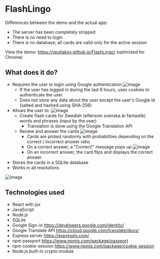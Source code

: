# FlashLingo
Differences between the demo and the actual app:
- The server has been completely stripped
- There is no need to login
- There is no database; all cards are valid only for the active session

View the demo: https://vpoliakov.github.io/FlashLingo/ (optimized for Chrome)

## What does it do?
- Requires the user to login using Google authentication
![image](https://user-images.githubusercontent.com/10080683/59396082-ecfb7480-8d3b-11e9-82a6-732663dbbba5.png)
  - If the user has logged in during the last 6 hours, uses cookies to authenticate the user
  - Does not store any data about the user except the user's Google id (salted and hashed using SHA-256)
- Allows the user to:
![image](https://user-images.githubusercontent.com/10080683/59396328-1f59a180-8d3d-11e9-8f53-96092e3fdf4f.png)
  - Create flash cards for Swedish (eftersom svenska är fantastik) words and phrases (input by the user)
    - Translation is done using the Google Translation API
  - Review and answer the cards
  ![image](https://user-images.githubusercontent.com/10080683/59396451-ae66b980-8d3d-11e9-8120-0162d9be35ec.png)
    - Cards are picked randomly with probabilities depending on the correct / incorrect answer ratio
    - On a correct answer, a "Correct!" message pops up
    ![image](https://user-images.githubusercontent.com/10080683/59396426-92fbae80-8d3d-11e9-94d5-ee0510e45556.png)
    - On an incorrect answer, the card flips and displays the correct answer
- Stores the cards in a SQLite database
- Works in all resolutions

![image](https://user-images.githubusercontent.com/10080683/59396688-c1c65480-8d3e-11e9-8dc0-9afaf8a52740.png)

## Technologies used
- React with jsx
- JavaScript
- Node.js
- SQLite
- Google Sign-in https://developers.google.com/identity/
- Google Translate API https://cloud.google.com/translate/docs/
- Express server https://expressjs.com/
- npm passport https://www.npmjs.com/package/passport
- npm cookie-session https://www.npmjs.com/package/cookie-session
- Node.js built-in crypto module

